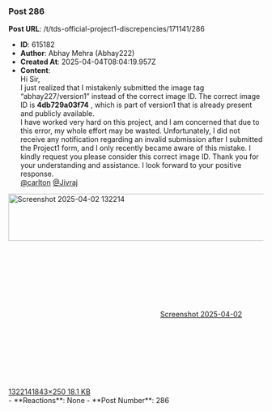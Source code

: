 ### Post 286
**Post URL**: /t/tds-official-project1-discrepencies/171141/286
- **ID**: 615182
- **Author**: Abhay Mehra (Abhay222)
- **Created At**: 2025-04-04T08:04:19.957Z
- **Content**:  
  Hi Sir,<br>
I just realized that I mistakenly submitted the image tag “abhay227/version1” instead of the correct image ID. The correct image ID is <strong>4db729a03f74</strong> , which is part of version1 that is already present and publicly available.<br>
I have worked very hard on this project, and I am concerned that due to this error, my whole effort may be wasted. Unfortunately, I did not receive any notification regarding an invalid submission after I submitted the Project1 form, and I only recently became aware of this mistake. I kindly request you please consider this correct image ID.
Thank you for your understanding and assistance. I look forward to your positive response.<br>
<a class="mention" href="/u/carlton">@carlton</a> <a class="mention" href="/u/jivraj">@Jivraj</a><br>
<div class="lightbox-wrapper"><a class="lightbox" href="https://europe1.discourse-cdn.com/flex013/uploads/iitm/original/3X/6/d/6d91cbdb81d6b92d0da76715ba6725eb015b11d1.png" data-download-href="/uploads/short-url/fDipvC3jgzS5ipBufnfHjh2NUC5.png?dl=1" title="Screenshot 2025-04-02 132214" rel="noopener nofollow ugc"><img src="https://europe1.discourse-cdn.com/flex013/uploads/iitm/optimized/3X/6/d/6d91cbdb81d6b92d0da76715ba6725eb015b11d1_2_690x93.png" alt="Screenshot 2025-04-02 132214" data-base62-sha1="fDipvC3jgzS5ipBufnfHjh2NUC5" width="690" height="93" srcset="https://europe1.discourse-cdn.com/flex013/uploads/iitm/optimized/3X/6/d/6d91cbdb81d6b92d0da76715ba6725eb015b11d1_2_690x93.png, https://europe1.discourse-cdn.com/flex013/uploads/iitm/optimized/3X/6/d/6d91cbdb81d6b92d0da76715ba6725eb015b11d1_2_1035x139.png 1.5x, https://europe1.discourse-cdn.com/flex013/uploads/iitm/optimized/3X/6/d/6d91cbdb81d6b92d0da76715ba6725eb015b11d1_2_1380x186.png 2x" data-dominant-color="131920"><div class="meta"><svg class="fa d-icon d-icon-far-image svg-icon" aria-hidden="true"><use href="#far-image"></use></svg><span class="filename">Screenshot 2025-04-02 132214</span><span class="informations">1843×250 18.1 KB</span><svg class="fa d-icon d-icon-discourse-expand svg-icon" aria-hidden="true"><use href="#discourse-expand"></use></svg></div></a></div>
- **Reactions**: None
- **Post Number**: 286

